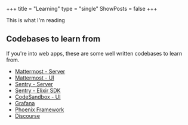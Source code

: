 +++
title = "Learning"
type = "single"
ShowPosts = false
+++

This is what I'm reading

## Codebases to learn from

If you're into web apps, these are some well written codebases to learn from.

- [Mattermost - Server](https://github.com/mattermost/mattermost-server)
- [Mattermost - UI](https://github.com/mattermost/mattermost-webapp)
- [Sentry - Server](https://github.com/getsentry/sentry)
- [Sentry - Elixir SDK](https://github.com/getsentry/sentry-elixir)
- [CodeSandbox - UI](https://github.com/codesandbox/codesandbox-client)
- [Grafana](https://github.com/grafana/grafana)
- [Phoenix Framework](https://github.com/phoenixframework/phoenix)
- [Discourse](https://github.com/discourse/discourse)
